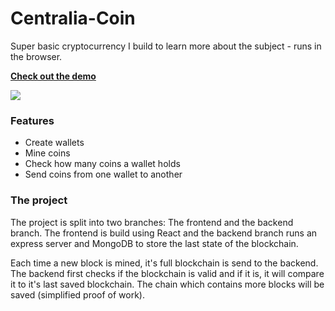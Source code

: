 # Centralia-Coin
Super basic cryptocurrency I build to learn more about the subject - runs in the browser.

[**Check out the demo**](https://dunky11.github.io/centralia-coin/)

[<img src="/.github/gifs/showcase.gif">](https://dunky11.github.io/centralia-coin/ "Go to demo website")

### Features
- Create wallets
- Mine coins
- Check how many coins a wallet holds
- Send coins from one wallet to another

### The project
The project is split into two branches: The frontend and the backend branch. The frontend is build using React and the backend branch runs an express server and MongoDB to store the last state of the blockchain.

Each time a new block is mined, it's full blockchain is send to the backend. The backend first checks if the blockchain is valid and if it is, it will compare it to it's last saved blockchain. The chain which contains more blocks will be saved (simplified proof of work).
